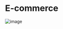 # E-commerce

![image](https://user-images.githubusercontent.com/47065244/180469478-5ae8c806-e500-44b7-b197-d9f262c56066.png)
